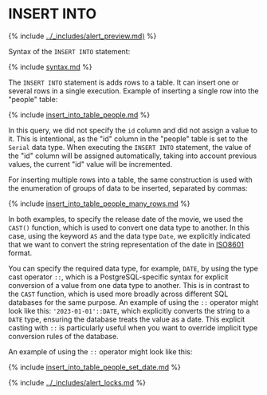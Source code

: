 # INSERT INTO

{% include [../_includes/alert_preview.md)](../_includes/alert_preview.md) %}

Syntax of the `INSERT INTO` statement:

{% include [syntax.md](../../../_includes/postgresql/statements/insert_into/syntax.md) %}

The `INSERT INTO` statement is adds rows to a table. It can insert one or several rows in a single execution. Example of inserting a single row into the "people" table:

{% include [insert_into_table_people.md](../../../_includes/postgresql/statements/insert_into/insert_into_table_people.md) %}

In this query, we did not specify the `id` column and did not assign a value to it. This is intentional, as the "id" column in the "people" table is set to the `Serial` data type. When executing the `INSERT INTO` statement, the value of the "id" column will be assigned automatically, taking into account previous values, the current "id" value will be incremented.

For inserting multiple rows into a table, the same construction is used with the enumeration of groups of data to be inserted, separated by commas:

{% include [insert_into_table_people_many_rows.md](../../../_includes/postgresql/statements/insert_into/insert_into_table_people_many_rows.md) %}

In both examples, to specify the release date of the movie, we used the `CAST()` function, which is used to convert one data type to another. In this case, using the keyword `AS` and the data type `Date`, we explicitly indicated that we want to convert the string representation of the date in [ISO8601](https://en.wikipedia.org/wiki/ISO_8601) format.

You can specify the required data type, for example, `DATE`, by using the type cast operator `::`, which is a PostgreSQL-specific syntax for explicit conversion of a value from one data type to another. This is in contrast to the `CAST` function, which is used more broadly across different SQL databases for the same purpose. An example of using the `::` operator might look like this: `'2023-01-01'::DATE`, which explicitly converts the string to a `DATE` type, ensuring the database treats the value as a date. This explicit casting with `::` is particularly useful when you want to override implicit type conversion rules of the database.

An example of using the `::` operator might look like this:

{% include [insert_into_table_people_set_date.md](../../../_includes/postgresql/statements/insert_into/insert_into_table_people_set_date.md) %}

{% include [../_includes/alert_locks.md](../_includes/alert_locks.md) %}